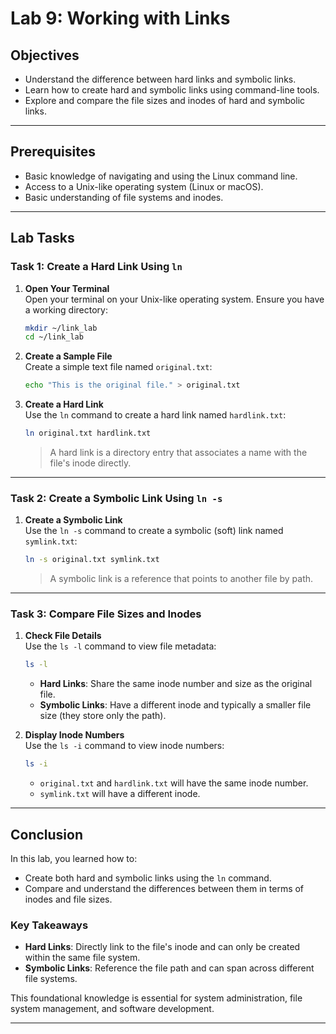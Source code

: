 
# Lab 9: Working with Links

## Objectives

- Understand the difference between hard links and symbolic links.  
- Learn how to create hard and symbolic links using command-line tools.  
- Explore and compare the file sizes and inodes of hard and symbolic links.

---

## Prerequisites

- Basic knowledge of navigating and using the Linux command line.  
- Access to a Unix-like operating system (Linux or macOS).  
- Basic understanding of file systems and inodes.

---

## Lab Tasks

### Task 1: Create a Hard Link Using `ln`

1. **Open Your Terminal**  
   Open your terminal on your Unix-like operating system. Ensure you have a working directory:
   ```bash
   mkdir ~/link_lab
   cd ~/link_lab
   ```

2. **Create a Sample File**  
   Create a simple text file named `original.txt`:
   ```bash
   echo "This is the original file." > original.txt
   ```

3. **Create a Hard Link**  
   Use the `ln` command to create a hard link named `hardlink.txt`:
   ```bash
   ln original.txt hardlink.txt
   ```
   > A hard link is a directory entry that associates a name with the file's inode directly.

---

### Task 2: Create a Symbolic Link Using `ln -s`

1. **Create a Symbolic Link**  
   Use the `ln -s` command to create a symbolic (soft) link named `symlink.txt`:
   ```bash
   ln -s original.txt symlink.txt
   ```
   > A symbolic link is a reference that points to another file by path.

---

### Task 3: Compare File Sizes and Inodes

1. **Check File Details**  
   Use the `ls -l` command to view file metadata:
   ```bash
   ls -l
   ```
   - **Hard Links**: Share the same inode number and size as the original file.  
   - **Symbolic Links**: Have a different inode and typically a smaller file size (they store only the path).

2. **Display Inode Numbers**  
   Use the `ls -i` command to view inode numbers:
   ```bash
   ls -i
   ```
   - `original.txt` and `hardlink.txt` will have the same inode number.  
   - `symlink.txt` will have a different inode.

---

## Conclusion

In this lab, you learned how to:

- Create both hard and symbolic links using the `ln` command.  
- Compare and understand the differences between them in terms of inodes and file sizes.

### Key Takeaways

- **Hard Links**: Directly link to the file's inode and can only be created within the same file system.  
- **Symbolic Links**: Reference the file path and can span across different file systems.

This foundational knowledge is essential for system administration, file system management, and software development.

---


